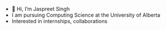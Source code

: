 - 👋 Hi, I’m Jaspreet Singh
- I am pursuing Computing Science at the University of Alberta
- Interested in internships, collaborations 


<!---
jaz404/jaz404 is a ✨ special ✨ repository because its `README.md` (this file) appears on your GitHub profile.
You can click the Preview link to take a look at your changes.
--->
